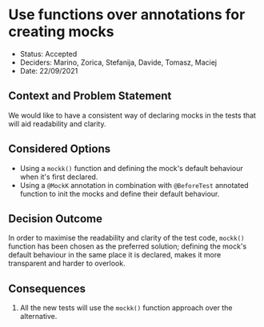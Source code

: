 # Use functions over annotations for creating mocks

* Status: Accepted
* Deciders: Marino, Zorica, Stefanija, Davide, Tomasz, Maciej
* Date: 22/09/2021


## Context and Problem Statement

We would like to have a consistent way of declaring mocks in the tests that will aid readability and
clarity.

## Considered Options

* Using a `mockk()` function and defining the mock's default behaviour when it's first declared.
* Using a `@MockK` annotation in combination with `@BeforeTest` annotated function to init the mocks
and define their default behaviour.

## Decision Outcome

In order to maximise the readability and clarity of the test code, `mockk()` function has been 
chosen as the preferred solution; defining the mock's default behaviour in the same place it is
declared, makes it more transparent and harder to overlook.

## Consequences
1. All the new tests will use the `mockk()` function approach over the alternative.
